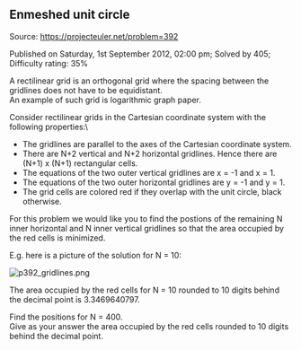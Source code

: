 Enmeshed unit circle
--------------------

Source: https://projecteuler.net/problem=392

Published on Saturday, 1st September 2012, 02:00 pm; Solved by 405;
Difficulty rating: 35%

A rectilinear grid is an orthogonal grid where the spacing between the
gridlines does not have to be equidistant.\
 An example of such grid is logarithmic graph paper.

Consider rectilinear grids in the Cartesian coordinate system with the
following properties:\

-   The gridlines are parallel to the axes of the Cartesian coordinate
    system.
-   There are N+2 vertical and N+2 horizontal gridlines. Hence there are
    (N+1) x (N+1) rectangular cells.
-   The equations of the two outer vertical gridlines are x = -1 and x =
    1.
-   The equations of the two outer horizontal gridlines are y = -1 and y
    = 1.
-   The grid cells are colored red if they overlap with the unit circle,
    black otherwise.

For this problem we would like you to find the postions of the remaining
N inner horizontal and N inner vertical gridlines so that the area
occupied by the red cells is minimized.

E.g. here is a picture of the solution for N = 10:

![p392\_gridlines.png](project/images/p392_gridlines.png)

The area occupied by the red cells for N = 10 rounded to 10 digits
behind the decimal point is 3.3469640797.

Find the positions for N = 400.\
 Give as your answer the area occupied by the red cells rounded to 10
digits behind the decimal point.
